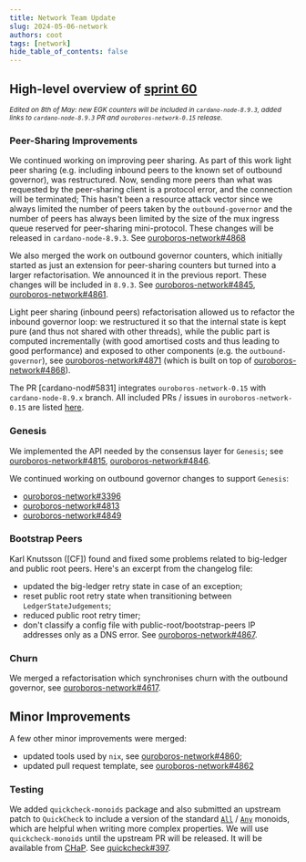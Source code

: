 ```yaml
---
title: Network Team Update
slug: 2024-05-06-network
authors: coot
tags: [network]
hide_table_of_contents: false
---
```


## High-level overview of [sprint 60][sprint-60]

<small><i>
Edited on 8th of May: new EGK counters will be included in
`cardano-node-8.9.3`, added links to `cardano-node-8.9.3`
PR and `ouroboros-network-0.15`
release.
</i></small>

### Peer-Sharing Improvements

We continued working on improving peer sharing.  As part of this work light
peer sharing (e.g. including inbound peers to the known set of outbound
governor), was restructured.  Now, sending more peers than what was requested by
the peer-sharing client is a protocol error, and the connection will be terminated;
This hasn't been a resource attack vector since we always limited the number of
peers taken by the `outbound-governor` and the number of peers has always been
limited by the size of the mux ingress queue reserved for peer-sharing
mini-protocol.  These changes will be released in `cardano-node-8.9.3`.  See
[ouroboros-network#4868]

We also merged the work on outbound governor counters, which initially started
as just an extension for peer-sharing counters but turned into a larger
refactorisation.  We announced it in the previous report.  These changes will
be included in `8.9.3`.  See [ouroboros-network#4845],
[ouroboros-network#4861].

Light peer sharing (inbound peers) refactorisation allowed us to refactor the
inbound governor loop: we restructured it so that the internal state is kept
pure (and thus not shared with other threads), while the public part is
computed incrementally (with good amortised costs and thus leading to good performance) and exposed to other
components (e.g. the `outbound-governor`), see [ouroboros-network#4871] \(which
is built on top of [ouroboros-network#4868]).

The PR [cardano-nod#5831] integrates `ouroboros-network-0.15` with
`cardano-node-8.9.x` branch.  All included PRs / issues in
`ouroboros-network-0.15` are listed [here][ouroboros-network-releases].

### Genesis

We implemented the API needed by the consensus layer for `Genesis`; see
[ouroboros-network#4815], [ouroboros-network#4846]. 

We continued working on outbound governor changes to support `Genesis`:

* [ouroboros-network#3396]
* [ouroboros-network#4813] 
* [ouroboros-network#4849] 

### Bootstrap Peers

Karl Knutsson ([CF]) found and fixed some problems related to big-ledger and
public root peers.  Here's an excerpt from the changelog file:
* updated the big-ledger retry state in case of an exception;
* reset public root retry state when transitioning between `LedgerStateJudgements`;
* reduced public root retry timer;
* don't classify a config file with public-root/bootstrap-peers IP addresses only
  as a DNS error. 
See [ouroboros-network#4867].

### Churn

We merged a refactorisation which synchronises churn with the outbound
governor, see [ouroboros-network#4617].

## Minor Improvements

A few other minor improvements were merged:

* updated tools used by `nix`, see [ouroboros-network#4860];
* updated pull request template, see [ouroboros-network#4862]

### Testing

We added `quickcheck-monoids` package and also submitted an upstream patch to
`QuickCheck` to include a version of the standard [`All`] / [`Any`] monoids, which
are helpful when writing more complex properties.  We will use
`quickcheck-monoids` until the upstream PR will be released.  It will be
available from [CHaP]. See [quickcheck#397].




[sprint-60]: https://github.com/orgs/IntersectMBO/projects/5/views/1?visibleFields=%5B%22Title%22%2C%22Labels%22%2C%22Assignees%22%2C%22Status%22%2C%22Linked+pull+requests%22%2C69151865%2C%22Repository%22%5D&filterQuery=sprint%3A%22Sprint+60%22

[ouroboros-network#3396]: https://github.com/IntersectMBO/ouroboros-network/pull/3396
[ouroboros-network#4617]: https://github.com/IntersectMBO/ouroboros-network/issues/4617
[ouroboros-network#4813]: https://github.com/IntersectMBO/ouroboros-network/pull/4813
[ouroboros-network#4815]: https://github.com/IntersectMBO/ouroboros-network/issues/4815
[ouroboros-network#4845]: https://github.com/IntersectMBO/ouroboros-network/issues/4845
[ouroboros-network#4846]: https://github.com/IntersectMBO/ouroboros-network/issues/4846
[ouroboros-network#4849]: https://github.com/IntersectMBO/ouroboros-network/pull/4849
[ouroboros-network#4860]: https://github.com/IntersectMBO/ouroboros-network/pull/4860
[ouroboros-network#4861]: https://github.com/IntersectMBO/ouroboros-network/pull/4861
[ouroboros-network#4862]: https://github.com/IntersectMBO/ouroboros-network/pull/4862
[ouroboros-network#4868]: https://github.com/IntersectMBO/ouroboros-network/pull/4869
[ouroboros-network#4867]: https://github.com/IntersectMBO/ouroboros-network/pull/4867
[ouroboros-network#4871]: https://github.com/IntersectMBO/ouroboros-network/pull/4871
[ouroboros-network-releases]: https://github.com/orgs/IntersectMBO/projects/5/views/18

[cardano-node#5831]: https://github.com/IntersectMBO/cardano-node/pull/5831

[`All`]: https://hackage.haskell.org/package/base-4.19.1.0/docs/Data-Monoid.html#t:All
[`Any`]: https://hackage.haskell.org/package/base-4.19.1.0/docs/Data-Monoid.html#t:Any

[quickcheck#397]: https://github.com/nick8325/quickcheck/pull/397

[CHaP]: https://chap.intersectmbo.org/

